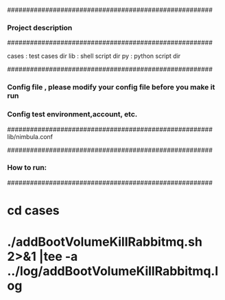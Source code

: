 ######################################################
### Project description
######################################################

cases : test cases dir
lib : shell script dir
py : python script dir

######################################################
### Config file , please modify your config file before you make it run
### Config test environment,account, etc.
######################################################
lib/nimbula.conf

######################################################
### How to run:
######################################################
# cd cases
# ./addBootVolumeKillRabbitmq.sh 2>&1 |tee -a ../log/addBootVolumeKillRabbitmq.log

